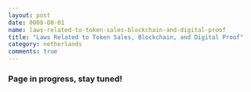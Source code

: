 ```yaml
---
layout: post
date: 0008-08-01
name: laws-related-to-token-sales-blockchain-and-digital-proof
title: "Laws Related to Token Sales, Blockchain, and Digital Proof"
category: netherlands
comments: true
---
```


### Page in progress, stay tuned!

